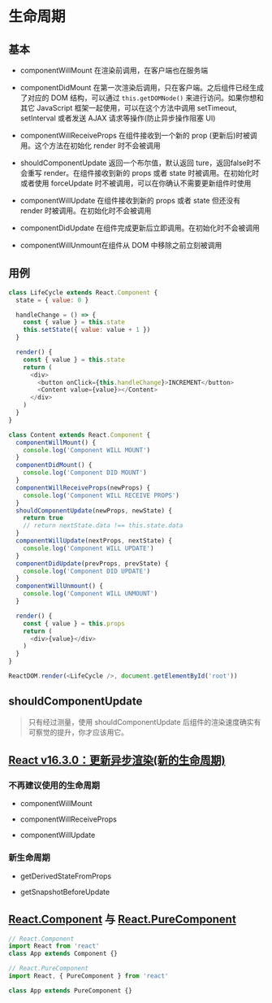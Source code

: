 # 生命周期

## 基本

+ componentWillMount 在渲染前调用，在客户端也在服务端

+ componentDidMount 在第一次渲染后调用，只在客户端。之后组件已经生成了对应的 DOM 结构，可以通过 ```this.getDOMNode()``` 来进行访问。如果你想和其它 JavaScript 框架一起使用，可以在这个方法中调用 setTimeout, setInterval 或者发送 AJAX 请求等操作(防止异步操作阻塞 UI)

+ componentWillReceiveProps 在组件接收到一个新的 prop (更新后)时被调用。这个方法在初始化 render 时不会被调用

+ shouldComponentUpdate 返回一个布尔值，默认返回 ture，返回false时不会重写 render。在组件接收到新的 props 或者 state 时被调用。在初始化时或者使用 forceUpdate 时不被调用，可以在你确认不需要更新组件时使用

+ componentWillUpdate 在组件接收到新的 props 或者 state 但还没有 render 时被调用。在初始化时不会被调用

+ componentDidUpdate 在组件完成更新后立即调用。在初始化时不会被调用

+ componentWillUnmount在组件从 DOM 中移除之前立刻被调用

## 用例

```js
class LifeCycle extends React.Component {
  state = { value: 0 }

  handleChange = () => {
    const { value } = this.state
    this.setState({ value: value + 1 })
  }

  render() {
    const { value } = this.state
    return (
      <div>
        <button onClick={this.handleChange}>INCREMENT</button>
        <Content value={value}></Content>
      </div>
    )
  }
}

class Content extends React.Component {
  componentWillMount() {
    console.log('Component WILL MOUNT')
  }
  componentDidMount() {
    console.log('Component DID MOUNT')
  }
  componentWillReceiveProps(newProps) {
    console.log('Component WILL RECEIVE PROPS')
  }
  shouldComponentUpdate(newProps, newState) {
    return true
    // return nextState.data !== this.state.data
  }
  componentWillUpdate(nextProps, nextState) {
    console.log('Component WILL UPDATE')
  }
  componentDidUpdate(prevProps, prevState) {
    console.log('Component DID UPDATE')
  }
  componentWillUnmount() {
    console.log('Component WILL UNMOUNT')
  }

  render() {
    const { value } = this.props
    return (
      <div>{value}</div>
    )
  }
}

ReactDOM.render(<LifeCycle />, document.getElementById('root'))
```

## shouldComponentUpdate

> 只有经过测量，使用 shouldComponentUpdate 后组件的渲染速度确实有可察觉的提升，你才应该用它。

## [React v16.3.0：更新异步渲染(新的生命周期)]

### 不再建议使用的生命周期

+ componentWillMount

+ componentWillReceiveProps

+ componentWillUpdate

### 新生命周期

+ getDerivedStateFromProps

+ getSnapshotBeforeUpdate

## [React.Component] 与 [React.PureComponent]

```js
// React.Component
import React from 'react'
class App extends Component {}
```

```js
// React.PureComponent
import React, { PureComponent } from 'react'

class App extends PureComponent {}
```

[React v16.3.0：更新异步渲染(新的生命周期)]: https://reactjs.org/blog/2018/03/27/update-on-async-rendering.html

[React.PureComponent]: https://zh-hans.reactjs.org/docs/react-api.html#reactpurecomponent

[React.Component]: https://zh-hans.reactjs.org/docs/react-component.html
